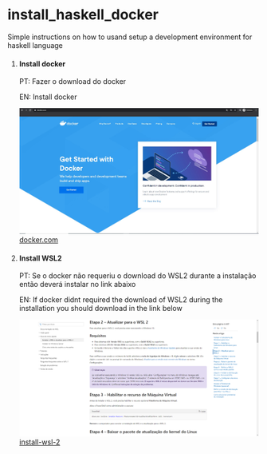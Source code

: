 # install_haskell_docker
Simple instructions on how to usand setup a development environment for haskell language

<ol>
    <li>
        <h4>Install docker</h4>
        <p>PT: Fazer o download do docker</p>
        <p>EN: Install docker</p>
        <img src="https://github.com/KevinDaSilvaS/install_haskell_docker/blob/master/images/docker.jpg" alt="">
        <a href="https://www.docker.com/">docker.com </a>
    </li>
    
 <li>
        <h4>Install WSL2</h4>
        <p>PT: Se o docker não requeriu o download do WSL2 durante a instalação então deverá instalar no link abaixo</p>
        <p>EN: If docker didnt required the download of WSL2 during the installation you should download in the link below</p>
        <img src="https://github.com/KevinDaSilvaS/install_haskell_docker/blob/master/images/wsl2.png" alt="">
        <a href="https://docs.microsoft.com/pt-br/windows/wsl/install-win10#step-2---update-to-wsl-2">install-wsl-2 </a>
    </li>
